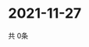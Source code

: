 # 2021-11-27
  共 0条

  <!-- BEGIN -->
  <!-- 最后更新时间Sat Nov 27 2021 23:13:14 GMT+0000 (Coordinated Universal Time) -->
  
  <!-- END -->
  
  